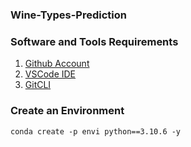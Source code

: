 ### Wine-Types-Prediction

### Software and Tools Requirements

1. [Github Account](https://github.com)
2. [VSCode IDE](https://code.visualstudio.com)
3. [GitCLI](https://git-scm.com)


### Create an Environment 

```
conda create -p envi python==3.10.6 -y
```